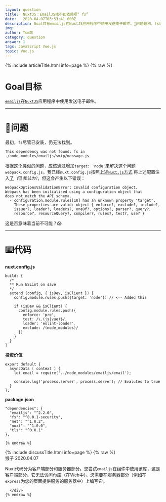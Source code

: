 ```yaml
---
layout: question
title:  NuxtJS：EmailJS找不到依赖项“ fs”
date:   2020-04-07T03:53:41.000Z
description: Goal️目标emailjs在NuxtJS应用程序中使用发送电子邮件。👾问题最初，fs尽管已安装，仍无法找到。This depend...
img: 
author: Tom凯
category: question
answer: 1
tags: JavaScript Vue.js
topic: Vue.js
---
```

<div class="article-root">
  <div class="article">
    {% include articleTitle.html info=page %}
    {% raw %}
    <div class="article-content"><h1><font style="vertical-align: inherit;"><font style="vertical-align: inherit;">Goal️目标</font></font></h1>

<p><font style="vertical-align: inherit;"></font><a href="https://github.com/eleith/emailjs" rel="nofollow noreferrer"><code>emailjs</code></a><font style="vertical-align: inherit;"><font style="vertical-align: inherit;">在</font></font><a href="https://nuxtjs.org/" rel="nofollow noreferrer"><code>NuxtJS</code></a><font style="vertical-align: inherit;"><font style="vertical-align: inherit;">应用程序中</font><font style="vertical-align: inherit;">使用发送电子邮件</font><font style="vertical-align: inherit;">。</font></font></p>

<hr>

<h1><font style="vertical-align: inherit;"><font style="vertical-align: inherit;">👾问题</font></font></h1>

<p><font style="vertical-align: inherit;"><font style="vertical-align: inherit;">最初，</font></font><code>fs</code><font style="vertical-align: inherit;"><font style="vertical-align: inherit;">尽管已安装，仍无法找到。</font></font></p>

<pre><code>This dependency was not found: fs in ./node_modules/emailjs/smtp/message.js
</code></pre>

<p><font style="vertical-align: inherit;"><font style="vertical-align: inherit;">根据</font></font><a href="https://stackoverflow.com/questions/40959835/webpack-express-cannot-resolve-module-fs-request-dependency-is-expression#40998972"><font style="vertical-align: inherit;"><font style="vertical-align: inherit;">这个类似的问题</font></font></a><font style="vertical-align: inherit;"><font style="vertical-align: inherit;">，应该通过增加</font></font><code>target: 'node'</code><font style="vertical-align: inherit;"><font style="vertical-align: inherit;">来</font><font style="vertical-align: inherit;">解决这个问题</font></font><code>webpack.config.js</code><font style="vertical-align: inherit;"><font style="vertical-align: inherit;">。</font><font style="vertical-align: inherit;">我已经</font></font><code>nuxt.config.js</code><font style="vertical-align: inherit;"><font style="vertical-align: inherit;">按照</font></font><a href="https://nuxtjs.org/faq/extend-webpack" rel="nofollow noreferrer"><font style="vertical-align: inherit;"><font style="vertical-align: inherit;">上述</font></font><code>Nuxt.js</code><font style="vertical-align: inherit;"><font style="vertical-align: inherit;">方式</font></font></a> <font style="vertical-align: inherit;"><font style="vertical-align: inherit;">将上述配置注入</font><a href="https://nuxtjs.org/faq/extend-webpack" rel="nofollow noreferrer"><font style="vertical-align: inherit;">了</font></a></font><em><font style="vertical-align: inherit;"><font style="vertical-align: inherit;">（</font></font></em><font style="vertical-align: inherit;"><font style="vertical-align: inherit;">但</font><em><font style="vertical-align: inherit;">我认为）</font></em><font style="vertical-align: inherit;">，但这会产生以下错误：</font></font></p>

<pre><code>WebpackOptionsValidationError: Invalid configuration object.<font></font>
Webpack has been initialised using a configuration object that<font></font>
does not match the API schema.<font></font>
  - configuration.module.rules[10] has an unknown property 'target'.<font></font>
    These properties are valid: object { enforce?, exclude?, include?,<font></font>
    issuer?, loader?, loaders?, oneOf?, options?, parser?, query?,<font></font>
    resource?, resourceQuery?, compiler?, rules?, test?, use? }<font></font>
</code></pre>

<p><font style="vertical-align: inherit;"><font style="vertical-align: inherit;">这是否意味着当前不可能？</font><font style="vertical-align: inherit;">😱</font></font></p>

<hr>

<h1><font style="vertical-align: inherit;"><font style="vertical-align: inherit;">⌨️代码</font></font></h1>

<p><strong><font style="vertical-align: inherit;"><font style="vertical-align: inherit;">nuxt.config.js</font></font></strong></p>

<pre><code>build: {<font></font>
  /*<font></font>
  ** Run ESLint on save<font></font>
  */<font></font>
  extend (config, { isDev, isClient }) {<font></font>
    config.module.rules.push({target: 'node'}) // &lt;-- Added this<font></font>
<font></font>
    if (isDev &amp;&amp; isClient) {<font></font>
      config.module.rules.push({<font></font>
        enforce: 'pre',<font></font>
        test: /\.(js|vue)$/,<font></font>
        loader: 'eslint-loader',<font></font>
        exclude: /(node_modules)/<font></font>
      })<font></font>
    }<font></font>
  }<font></font>
}<font></font>
</code></pre>

<p><strong><font style="vertical-align: inherit;"><font style="vertical-align: inherit;">投资价值</font></font></strong></p>

<pre><code>export default {<font></font>
  asyncData ( context ) {<font></font>
    let email = require('../node_modules/emailjs/email');<font></font>
<font></font>
    console.log('process.server', process.server); // Evalutes to true<font></font>
  }<font></font>
};<font></font>
</code></pre>

<p><strong>package.json</strong></p>

<pre><code>"dependencies": {<font></font>
  "emailjs": "^2.2.0",<font></font>
  "fs": "^0.0.1-security",<font></font>
  "net": "^1.0.2",<font></font>
  "nuxt": "^1.0.0",<font></font>
  "tls": "^0.0.1"<font></font>
},<font></font>
</code></pre></div>
    {% endraw %}
  </div>

  <div class="discuss-wrapper">
    {% include discussTitle.html info=page %}
    {% raw %}
    <div class="discuss-item">
        <div class="discuss-parent">
          <div class="discuss-meta">
            <span class="discuss-user">猴子</span>
            <span class="discuss-time">2020.04.07</span>
          </div>
          <div class="discuss-comment"><p><font style="vertical-align: inherit;"><font style="vertical-align: inherit;">Nuxt代码分为客户端部分和服务器部分。</font><font style="vertical-align: inherit;">您尝试</font></font><code>emailjs</code><font style="vertical-align: inherit;"><font style="vertical-align: inherit;">在组件中</font><font style="vertical-align: inherit;">使用该库</font><font style="vertical-align: inherit;">，这是客户端部分。</font><font style="vertical-align: inherit;">它无法访问</font></font><code>fs</code><font style="vertical-align: inherit;"><font style="vertical-align: inherit;">库（在Web中）。</font><font style="vertical-align: inherit;">您需要在服务器部分（例如在</font></font><code>express</code><font style="vertical-align: inherit;"><font style="vertical-align: inherit;">为您的页面提供服务</font><font style="vertical-align: inherit;">的服务器中）上编写它</font><font style="vertical-align: inherit;">。</font></font></p></div>
        </div>
        
      </div>
    {% endraw %}
  </div>
<div>
